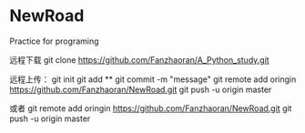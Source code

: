 # NewRoad
Practice for programing

远程下载
git clone https://github.com/Fanzhaoran/A_Python_study.git

远程上传：
git init
git add  ** 
git commit -m "message"
git remote add oringin https://github.com/Fanzhaoran/NewRoad.git
git push -u origin master

或者
git remote add oringin https://github.com/Fanzhaoran/NewRoad.git
git push -u origin master
